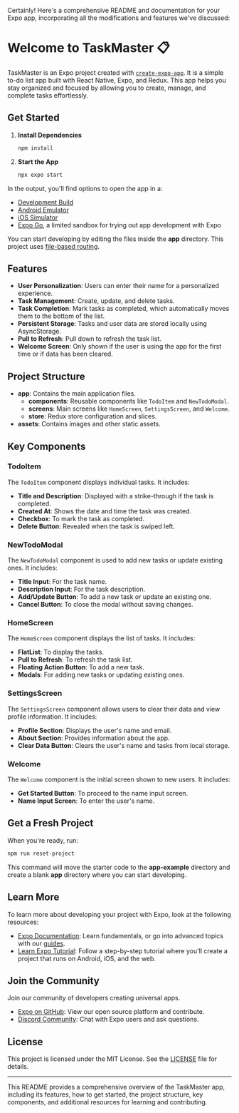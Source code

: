 Certainly! Here's a comprehensive README and documentation for your Expo app, incorporating all the modifications and features we've discussed:

# Welcome to TaskMaster 📋

TaskMaster is an Expo project created with [`create-expo-app`](https://www.npmjs.com/package/create-expo-app). It is a simple to-do list app built with React Native, Expo, and Redux. This app helps you stay organized and focused by allowing you to create, manage, and complete tasks effortlessly.

## Get Started

1. **Install Dependencies**

   ```bash
   npm install
   ```

2. **Start the App**

   ```bash
   npx expo start
   ```

In the output, you'll find options to open the app in a:

- [Development Build](https://docs.expo.dev/develop/development-builds/introduction/)
- [Android Emulator](https://docs.expo.dev/workflow/android-studio-emulator/)
- [iOS Simulator](https://docs.expo.dev/workflow/ios-simulator/)
- [Expo Go](https://expo.dev/go), a limited sandbox for trying out app development with Expo

You can start developing by editing the files inside the **app** directory. This project uses [file-based routing](https://docs.expo.dev/router/introduction).



## Features

- **User Personalization**: Users can enter their name for a personalized experience.
- **Task Management**: Create, update, and delete tasks.
- **Task Completion**: Mark tasks as completed, which automatically moves them to the bottom of the list.
- **Persistent Storage**: Tasks and user data are stored locally using AsyncStorage.
- **Pull to Refresh**: Pull down to refresh the task list.
- **Welcome Screen**: Only shown if the user is using the app for the first time or if data has been cleared.

## Project Structure

- **app**: Contains the main application files.
  - **components**: Reusable components like `TodoItem` and `NewTodoModal`.
  - **screens**: Main screens like `HomeScreen`, `SettingsScreen`, and `Welcome`.
  - **store**: Redux store configuration and slices.
- **assets**: Contains images and other static assets.

## Key Components

### TodoItem

The `TodoItem` component displays individual tasks. It includes:

- **Title and Description**: Displayed with a strike-through if the task is completed.
- **Created At**: Shows the date and time the task was created.
- **Checkbox**: To mark the task as completed.
- **Delete Button**: Revealed when the task is swiped left.

### NewTodoModal

The `NewTodoModal` component is used to add new tasks or update existing ones. It includes:

- **Title Input**: For the task name.
- **Description Input**: For the task description.
- **Add/Update Button**: To add a new task or update an existing one.
- **Cancel Button**: To close the modal without saving changes.

### HomeScreen

The `HomeScreen` component displays the list of tasks. It includes:

- **FlatList**: To display the tasks.
- **Pull to Refresh**: To refresh the task list.
- **Floating Action Button**: To add a new task.
- **Modals**: For adding new tasks or updating existing ones.

### SettingsScreen

The `SettingsScreen` component allows users to clear their data and view profile information. It includes:

- **Profile Section**: Displays the user's name and email.
- **About Section**: Provides information about the app.
- **Clear Data Button**: Clears the user's name and tasks from local storage.

### Welcome

The `Welcome` component is the initial screen shown to new users. It includes:

- **Get Started Button**: To proceed to the name input screen.
- **Name Input Screen**: To enter the user's name.

## Get a Fresh Project

When you're ready, run:

```bash
npm run reset-project
```

This command will move the starter code to the **app-example** directory and create a blank **app** directory where you can start developing.

## Learn More

To learn more about developing your project with Expo, look at the following resources:

- [Expo Documentation](https://docs.expo.dev/): Learn fundamentals, or go into advanced topics with our [guides](https://docs.expo.dev/guides).
- [Learn Expo Tutorial](https://docs.expo.dev/tutorial/introduction/): Follow a step-by-step tutorial where you'll create a project that runs on Android, iOS, and the web.

## Join the Community

Join our community of developers creating universal apps.

- [Expo on GitHub](https://github.com/expo/expo): View our open source platform and contribute.
- [Discord Community](https://chat.expo.dev): Chat with Expo users and ask questions.

## License

This project is licensed under the MIT License. See the [LICENSE](LICENSE) file for details.

---

This README provides a comprehensive overview of the TaskMaster app, including its features, how to get started, the project structure, key components, and additional resources for learning and contributing.